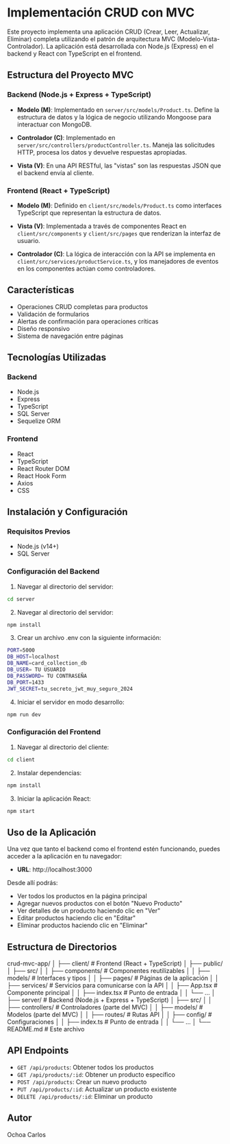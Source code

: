 # Implementación CRUD con MVC

Este proyecto implementa una aplicación CRUD (Crear, Leer, Actualizar, Eliminar) completa utilizando el patrón de arquitectura MVC (Modelo-Vista-Controlador). La aplicación está desarrollada con Node.js (Express) en el backend y React con TypeScript en el frontend.

## Estructura del Proyecto MVC

### Backend (Node.js + Express + TypeScript)

- **Modelo (M)**: Implementado en `server/src/models/Product.ts`. Define la estructura de datos y la lógica de negocio utilizando Mongoose para interactuar con MongoDB.

- **Controlador (C)**: Implementado en `server/src/controllers/productController.ts`. Maneja las solicitudes HTTP, procesa los datos y devuelve respuestas apropiadas.

- **Vista (V)**: En una API RESTful, las "vistas" son las respuestas JSON que el backend envía al cliente.

### Frontend (React + TypeScript)

- **Modelo (M)**: Definido en `client/src/models/Product.ts` como interfaces TypeScript que representan la estructura de datos.

- **Vista (V)**: Implementada a través de componentes React en `client/src/components` y `client/src/pages` que renderizan la interfaz de usuario.

- **Controlador (C)**: La lógica de interacción con la API se implementa en `client/src/services/productService.ts`, y los manejadores de eventos en los componentes actúan como controladores.

## Características

- Operaciones CRUD completas para productos
- Validación de formularios
- Alertas de confirmación para operaciones críticas
- Diseño responsivo
- Sistema de navegación entre páginas

## Tecnologías Utilizadas

### Backend
- Node.js
- Express
- TypeScript
- SQL Server
- Sequelize ORM

### Frontend
- React
- TypeScript
- React Router DOM
- React Hook Form
- Axios
- CSS

## Instalación y Configuración

### Requisitos Previos
- Node.js (v14+)
- SQL Server

### Configuración del Backend

1. Navegar al directorio del servidor:
```bash
cd server
```
2. Navegar al directorio del servidor:
```bash
npm install
```
3. Crear un archivo .env con la siguiente información:
```bash
PORT=5000
DB_HOST=localhost
DB_NAME=card_collection_db
DB_USER= TU USUARIO
DB_PASSWORD= TU CONTRASEÑA
DB_PORT=1433
JWT_SECRET=tu_secreto_jwt_muy_seguro_2024
```
4. Iniciar el servidor en modo desarrollo:
```bash
npm run dev
```

### Configuración del Frontend

1. Navegar al directorio del cliente:
```bash
cd client
```
2. Instalar dependencias:
```bash
npm install
```
3. Iniciar la aplicación React:
```bash
npm start
```

## Uso de la Aplicación

Una vez que tanto el backend como el frontend estén funcionando, puedes acceder a la aplicación en tu navegador:

- **URL**: http://localhost:3000

Desde allí podrás:
- Ver todos los productos en la página principal
- Agregar nuevos productos con el botón "Nuevo Producto"
- Ver detalles de un producto haciendo clic en "Ver"
- Editar productos haciendo clic en "Editar"
- Eliminar productos haciendo clic en "Eliminar"

## Estructura de Directorios
crud-mvc-app/
│
├── client/                      # Frontend (React + TypeScript)
│   ├── public/
│   ├── src/
│   │   ├── components/          # Componentes reutilizables
│   │   ├── models/              # Interfaces y tipos
│   │   ├── pages/               # Páginas de la aplicación
│   │   ├── services/            # Servicios para comunicarse con la API
│   │   ├── App.tsx              # Componente principal
│   │   ├── index.tsx            # Punto de entrada
│   │   └── ...
│
├── server/                      # Backend (Node.js + Express + TypeScript)
│   ├── src/
│   │   ├── controllers/         # Controladores (parte del MVC)
│   │   ├── models/              # Modelos (parte del MVC)
│   │   ├── routes/              # Rutas API
│   │   ├── config/              # Configuraciones
│   │   ├── index.ts             # Punto de entrada
│   │   └── ...
│
└── README.md                    # Este archivo

## API Endpoints

- `GET /api/products`: Obtener todos los productos
- `GET /api/products/:id`: Obtener un producto específico
- `POST /api/products`: Crear un nuevo producto
- `PUT /api/products/:id`: Actualizar un producto existente
- `DELETE /api/products/:id`: Eliminar un producto

## Autor

Ochoa Carlos
